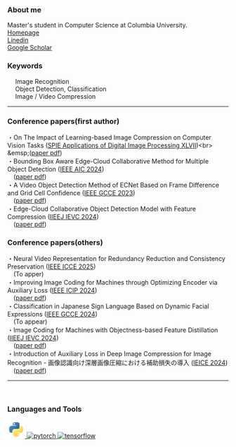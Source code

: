 
### About me
Master's student in Computer Science at Columbia University. <br>
[Homepage](https://shunsukeak.github.io/)<br>
[Linedin](https://www.linkedin.com/in/shunsuke-akamatsu)<br>
[Google Scholar](https://scholar.google.co.jp/citations?user=Qs5XyiYAAAAJ)<br> 

### Keywords
&emsp; Image Recognition<br>
&emsp; Object Detection, Classification<br>
&emsp; Image / Video Compression<br>

---
### Conference papers(first author)
・On The Impact of Learning-based Image Compression on Computer Vision Tasks
([SPIE Applications of Digital Image Processing XLVII](https://spie.org/OPO/conferencedetails/digital-image-processing#_=_))<br>
&emsp;([paper pdf](https://www.spiedigitallibrary.org/conference-proceedings-of-spie/13137/131370M/On-the-impact-of-learning-based-image-compression-on-computer/10.1117/12.3030885.full?webSyncID=49dab6a0-cbad-0593-29ad-883c9d902bc9&sessionGUID=993ced26-8bea-d49a-2853-1ab0d3a6b03c&tab=ArticleLink)) <br>
・Bounding Box Aware Edge-Cloud Collaborative Method for Multiple Object Detection
([IEEE AIC 2024](https://scrs.in/conference/aic2024))  <br>
&emsp;([paper pdf](https://ieeexplore.ieee.org/document/10731035)) <br>
・A Video Object Detection Method of ECNet Based on Frame Difference and Grid Cell Confidence
([IEEE GCCE 2023](https://www.ieee-gcce.org/2023/index.html))<br>
&emsp;([paper pdf](https://ieeexplore.ieee.org/abstract/document/10315349))
<br>
・Edge-Cloud Collaborative Object Detection Model with Feature Compression 
([IIEEJ IEVC 2024](https://www.iieej.org/en/ievc2024/))<br>
&emsp;([paper pdf](https://www.ams.giti.waseda.ac.jp/data/pdf-files/2024IEVC_LBP-12.pdf))
<br>

### Conference papers(others)
・Neural Video Representation for Redundancy Reduction and Consistency Preservation
([IEEE ICCE 2025](https://icce.org/2025/)) <br>
&emsp;(To apper)<br>
・Improving Image Coding for Machines through Optimizing Encoder via Auxiliary Loss 
([IEEE ICIP 2024](https://2024.ieeeicip.org))  <br>
&emsp;([paper pdf](https://ieeexplore.ieee.org/document/10647577))<br>
・Classification in Japanese Sign Language Based on Dynamic Facial Expressions
([IEEE GCCE 2024](https://www.ieee-gcce.org/2024/index.html))  <br>
&emsp;(To appear)<br>
・Image Coding for Machines with Objectness-based Feature Distillation 
([IIEEJ IEVC 2024](https://www.iieej.org/en/ievc2024/))<br>
&emsp;([paper pdf](https://www.ams.giti.waseda.ac.jp/data/pdf-files/2024IEVC_LBP-07.pdf))
<br>
・Introduction of Auxiliary Loss in Deep Image Compression for Image Recognition - 画像認識向け深層画像圧縮における補助損失の導入
([IEICE 2024](https://www.ieice.org/jpn_r/activities/taikai/general/2024/en/))<br>
&emsp;([paper pdf](https://www.ams.giti.waseda.ac.jp/data/pdf-files/2024IEICE_D-12A-37.pdf))

---
<br>

### Languages and Tools
<p align="left"> <a href="https://www.python.org" target="_blank" rel="noreferrer"> <img src="https://raw.githubusercontent.com/devicons/devicon/master/icons/python/python-original.svg" alt="python" width="40" height="40"/> </a> <a href="https://pytorch.org/" target="_blank" rel="noreferrer"> <img src="https://www.vectorlogo.zone/logos/pytorch/pytorch-icon.svg" alt="pytorch" width="40" height="40"/> </a> <a href="https://www.tensorflow.org" target="_blank" rel="noreferrer"> <img src="https://www.vectorlogo.zone/logos/tensorflow/tensorflow-icon.svg" alt="tensorflow" width="40" height="40"/> </a> </p>

### 
